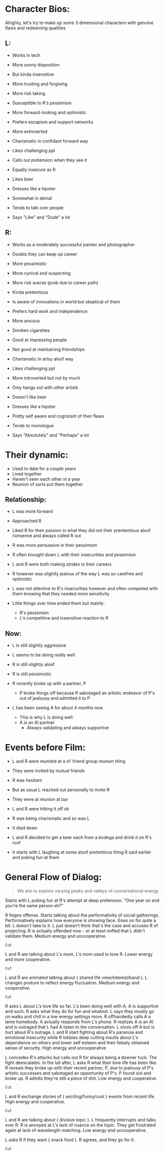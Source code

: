 Character Bios:
==============

Alrighty, let's try to make up some 3 dimensional characters with genuine flaws and redeeming qualities

## L:

- Works in tech
- More sunny disposition
- But kinda insensitive
- More trusting and forgiving
- More risk taking
- Susceptible to R's pessimism
- More forward-looking and optimistic
- Prefers escapism and support networks
- More extroverted
- Charismatic in confidant forward way
- Likes challenging ppl
- Calls out pretension when they see it
- Equally insecure as R
- Likes beer
- Dresses like a hipster
- Somewhat in denial
- Tends to talk over people

- Says "Like" and "Dude" a lot

## R:

 - Works as a moderately successful painter and photographer
 - Doubts they can keep up career
 - More pessimistic
 - More cynical and suspecting
 - More risk averse (prob due to career path)
 - Kinda pretentious
 - Is aware of innovations in world but skeptical of them
 - Prefers hard work and independence
 - More anxious
 - Smokes cigarettes
 - Good at impressing people
 - Not good at maintaining friendships
 - Charismatic in artsy aloof way
 - Likes challenging ppl
 - More introverted but not by much
 - Only hangs out with other artists
 - Doesn't like beer
 - Dresses like a hipster
 - Pretty self aware and cognizant of their flaws
 - Tends to monologue 

 - Says "Absolutely" and "Perhaps" a lot

Their dynamic:
=============

 - Used to date for a couple years
 - Lived together
 - Haven't seen each other in a year
 - Reunion of sorts put them together

## Relationship:

 - L was more forward
 - Approached R
 - Liked R for their passion in what they did not their prententious aloof nonsense and always called R out 
 - R was more persuasive in their pessimism
 - R often brought down L with their insecurities and pessimism
 - L and R were both making strides in their careers
 - R however was slightly jealous of the way L was so carefree and optimistic
 - L was not attentive to R's insecurities however and often competed with them knowing that they needed more sensitivity

 - Little things over time ended them but mainly:

	 - R's pessimism
	 - L's competitive and insensitive reaction to R

## Now:

- L is still slightly aggressive
- L seems to be doing really well
- R is still slightly aloof 
- R is still pessimistic

- R recently broke up with a partner, P
	- P broke things off because R sabotaged an artistic endeavor of P's out of jealousy and admitted it to P

- L has been seeing A for about 4 months now
	- This is why L is doing well:
	- A is an AI partner
		- Always validating and always supportive

Events before Film:
==================

- L and R were reunited at a ol' friend group reunion thing
- They were invited by mutual friends
- R was hesitant
- But as usual L reached out personally to invite R

- They were at reunion at bar
- L and R were hitting it off ok
- R was being charismatic and so was L
- It died down
- L and R decided to get a beer each from a bodega and drink it on R's roof

- It starts with L laughing at some aloof pretentious thing R said earlier and poking fun at them

General Flow of Dialog:
======================

> We aim to explore varying peaks and valleys of conversational energy

Starts with L poking fun at R's attempt at deep pretension. "One year on and you're the same person eh?"

R feigns offense. Starts talking about the performativity of social gatherings. Performatively explains how everyone is showing face. Goes on for quite a bit. L doesn't take to it. L just doesn't think that's the case and accuses R of projecting. R is actually offended now - or at least miffed that L didn't validate them. Medium energy and uncooperative.

	Cut

L and R are talking about L's mom. L's mom used to love R. Lower energy and more cooperative.

	Cut

L and R are animated talking about { shared life view/interest/band }. L changes posture to reflect energy fluctuation. Medium energy and cooperative.

	Cut

R asks L about L's love life so far. L's been doing well with A. A is supportive and such. R asks what they do for fun and whatnot. L says they mostly go on walks and chill in a low energy settings more. R offhandedly calls A a lame homebody. A actually responds from L's phone. R realizes A is an AI and is outraged that L had A listen to the conversation. L shuts off A but is hurt about R's outrage. L and R start fighting about R's paranoia and emotional insecurity while R lobbies deep cutting insults about L's dependence on others and lower self esteem and their falsely obtained sense of security. High energy and uncooperative

L concedes R's attacks but calls out R for always being a downer fuck. The fight deescalates. In the lull after, L asks R what their love life has been like. R reveals they broke up with their recent partner, P, due to jealousy of P's artistic successes and sabotaged an opportunity of P's. P found out and broke up. R admits they're still a piece of shit. Low energy and cooperative.

	Cut

L and R exchange stories of { exciting/funny/cool } events from recent life. High energy and cooperative.

	Cut

L and R are talking about { divisive topic }. L frequently interrupts and talks over R. R is annoyed at L's lack of nuance on the topic. They get frustrated again at lack of wavelength matching. Low energy and uncooperative.

L asks R if they want { snack food }. R agrees, and they go for it.

	Cut
 